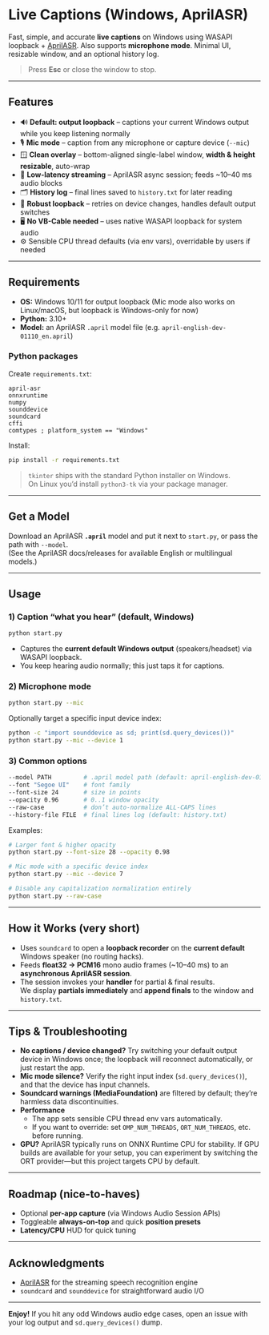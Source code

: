 # Live Captions (Windows, AprilASR)

Fast, simple, and accurate **live captions** on Windows using WASAPI loopback + [AprilASR]. Also supports **microphone mode**. Minimal UI, resizable window, and an optional history log.

> Press **Esc** or close the window to stop.

---

## Features

- 🔊 **Default: output loopback** – captions your current Windows output while you keep listening normally  
- 🎙️ **Mic mode** – caption from any microphone or capture device (`--mic`)  
- 🪟 **Clean overlay** – bottom-aligned single-label window, **width & height resizable**, auto-wrap  
- 🧠 **Low-latency streaming** – AprilASR async session; feeds ~10–40 ms audio blocks  
- 🗂️ **History log** – final lines saved to `history.txt` for later reading  
- 🧱 **Robust loopback** – retries on device changes, handles default output switches  
- 🖥️ **No VB-Cable needed** – uses native WASAPI loopback for system audio  
- ⚙️ Sensible CPU thread defaults (via env vars), overridable by users if needed

---

## Requirements

- **OS:** Windows 10/11 for output loopback (Mic mode also works on Linux/macOS, but loopback is Windows-only for now)
- **Python:** 3.10+
- **Model:** an AprilASR `.april` model file (e.g. `april-english-dev-01110_en.april`)

### Python packages

Create `requirements.txt`:

```
april-asr
onnxruntime
numpy
sounddevice
soundcard
cffi
comtypes ; platform_system == "Windows"
```

Install:

```bash
pip install -r requirements.txt
```

> `tkinter` ships with the standard Python installer on Windows.  
> On Linux you’d install `python3-tk` via your package manager.

---

## Get a Model

Download an AprilASR **`.april`** model and put it next to `start.py`, or pass the path with `--model`.  
(See the AprilASR docs/releases for available English or multilingual models.)

---

## Usage

### 1) Caption “what you hear” (default, Windows)

```bash
python start.py
```

- Captures the **current default Windows output** (speakers/headset) via WASAPI loopback.
- You keep hearing audio normally; this just taps it for captions.

### 2) Microphone mode

```bash
python start.py --mic
```

Optionally target a specific input device index:

```bash
python -c "import sounddevice as sd; print(sd.query_devices())"
python start.py --mic --device 1
```

### 3) Common options

```bash
--model PATH         # .april model path (default: april-english-dev-01110_en.april)
--font "Segoe UI"    # font family
--font-size 24       # size in points
--opacity 0.96       # 0..1 window opacity
--raw-case           # don’t auto-normalize ALL-CAPS lines
--history-file FILE  # final lines log (default: history.txt)
```

Examples:

```bash
# Larger font & higher opacity
python start.py --font-size 28 --opacity 0.98

# Mic mode with a specific device index
python start.py --mic --device 7

# Disable any capitalization normalization entirely
python start.py --raw-case
```

---

## How it Works (very short)

- Uses `soundcard` to open a **loopback recorder** on the **current default** Windows speaker (no routing hacks).
- Feeds **float32 → PCM16** mono audio frames (~10–40 ms) to an **asynchronous AprilASR session**.
- The session invokes your **handler** for partial & final results.  
  We display **partials immediately** and **append finals** to the window and `history.txt`.

---

## Tips & Troubleshooting

- **No captions / device changed?** Try switching your default output device in Windows once; the loopback will reconnect automatically, or just restart the app.
- **Mic mode silence?** Verify the right input index (`sd.query_devices()`), and that the device has input channels.
- **Soundcard warnings (MediaFoundation)** are filtered by default; they’re harmless data discontinuities.
- **Performance**  
  - The app sets sensible CPU thread env vars automatically.  
  - If you want to override: set `OMP_NUM_THREADS`, `ORT_NUM_THREADS`, etc. before running.
- **GPU?** AprilASR typically runs on ONNX Runtime CPU for stability. If GPU builds are available for your setup, you can experiment by switching the ORT provider—but this project targets CPU by default.

---

## Roadmap (nice-to-haves)

- Optional **per-app capture** (via Windows Audio Session APIs)  
- Toggleable **always-on-top** and quick **position presets**  
- **Latency/CPU** HUD for quick tuning

---

## Acknowledgments

- [AprilASR] for the streaming speech recognition engine  
- `soundcard` and `sounddevice` for straightforward audio I/O

---

**Enjoy!** If you hit any odd Windows audio edge cases, open an issue with your log output and `sd.query_devices()` dump.

[AprilASR]: https://abb128.github.io/april-asr/
